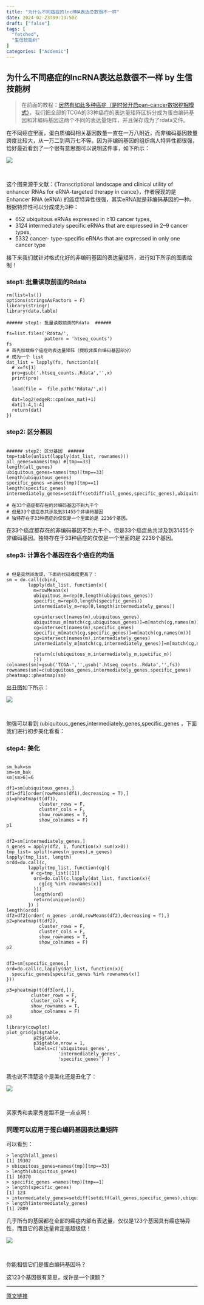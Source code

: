 ```yaml
---
title: "为什么不同癌症的lncRNA表达总数很不一样"
date: 2024-02-23T09:13:50Z
draft: ["false"]
tags: [
  "fetched",
  "生信技能树"
]
categories: ["Acdemic"]
---
```

为什么不同癌症的lncRNA表达总数很不一样 by 生信技能树
------
<div><section data-tool="mdnice编辑器" data-website="https://www.mdnice.com"><blockquote data-tool="mdnice编辑器"><p>在前面的教程：<a href="https://mp.weixin.qq.com/s?__biz=MzAxMDkxODM1Ng==&amp;mid=2247506519&amp;idx=1&amp;sn=4ad9c8bc26c86eafcdaf4bcdc60e9439&amp;scene=21#wechat_redirect" data-linktype="2">居然有如此多种癌症（是时候开启pan-cancer数据挖掘模式）</a>，我们把全部的TCGA的33种癌症的表达量矩阵区拆分成为蛋白编码基因和非编码基因这两个不同的表达量矩阵，并且保存成为了rdata文件。</p></blockquote><p data-tool="mdnice编辑器">在不同癌症里面，蛋白质编码相关基因数量一直在一万八附近，而非编码基因数量跨度比较大，从一万二到两万七不等。因为非编码基因的组织病人特异性都很强，恰好最近看到了一个很有意思图可以说明这件事，如下所示：</p><p><img data-ratio="0.5515625" data-s="300,640" data-src="https://mmbiz.qpic.cn/mmbiz_jpg/cZNhZQ6j4wwr7ibJNjIJ2kYZrTQpJib2U52zq7T6bmFlfE589vblicARtEs5T55jFCIgAptHTrA9rlLgYOBlksmlQ/640?wx_fmt=jpeg" data-type="jpeg" data-w="1280" src="https://mmbiz.qpic.cn/mmbiz_jpg/cZNhZQ6j4wwr7ibJNjIJ2kYZrTQpJib2U52zq7T6bmFlfE589vblicARtEs5T55jFCIgAptHTrA9rlLgYOBlksmlQ/640?wx_fmt=jpeg"></p><figure data-tool="mdnice编辑器"><figcaption> </figcaption></figure><p data-tool="mdnice编辑器">这个图来源于文献：《Transcriptional landscape and clinical utility of enhancer RNAs for eRNA-targeted therapy in cance》，作者展现的是Enhancer RNA (eRNA) 的癌症特异性很强，其实eRNA就是非编码基因的一种。根据特异性可以分成成为3种：</p><ul data-tool="mdnice编辑器"><li><section>652 ubiquitous eRNAs expressed in ≥10 cancer types,</section></li><li><section>3124 intermediately specific eRNAs that are expressed in 2–9 cancer types,</section></li><li><section>5332 cancer- type-specific eRNAs that are expressed in only one cancer type</section></li></ul><p data-tool="mdnice编辑器">接下来我们就针对格式化好的非编码基因的表达量矩阵，进行如下所示的图表绘制！</p><h3 data-tool="mdnice编辑器"><span></span>step1: 批量读取前面的Rdata<span></span></h3><pre data-tool="mdnice编辑器"><span></span><code>rm(list=ls())<br>options(stringsAsFactors = <span>F</span>)<br><span>library</span>(stringr)  <br><span>library</span>(data.table)  <br><br><span>###### step1: 批量读取前面的Rdata  ###### </span><br><br>fs=list.files(<span>'Rdata/'</span>,<br>              pattern = <span>'htseq_counts'</span>)<br>fs<br><span># 首先加载每个癌症的表达量矩阵（提取非蛋白编码基因部分）</span><br><span># 成为一个 list </span><br>dat_list = lapply(fs, <span>function</span>(x){<br>  <span># x=fs[1]</span><br>  pro=gsub(<span>'.htseq_counts..Rdata'</span>,<span>''</span>,x)<br>  print(pro)<br>  <br>  load(file =  file.path(<span>'Rdata/'</span>,x)) <br>  <br>  dat=log2(edgeR::cpm(non_mat)+<span>1</span>)<br>  dat[<span>1</span>:<span>4</span>,<span>1</span>:<span>4</span>]<br>  <span>return</span>(dat)<br>})<br></code></pre><h3 data-tool="mdnice编辑器"><span></span>step2: 区分基因<span></span></h3><pre data-tool="mdnice编辑器"><span></span><code><br><span>###### step2: 区分基因  ###### </span><br>tmp=table(unlist(lapply(dat_list, rownames)))<br>all_genes=names(tmp) <span>#[tmp==33]</span><br>length(all_genes)<br>ubiquitous_genes=names(tmp)[tmp==<span>33</span>]<br>length(ubiquitous_genes)<br>specific_genes =names(tmp)[tmp==<span>1</span>]<br>length(specific_genes)<br>intermediately_genes=setdiff(setdiff(all_genes,specific_genes),ubiquitous_genes)<br><br><span># 在33个癌症都存在的非编码基因不到九千个</span><br><span># 但是33个癌症总共涉及到31455个非编码基因</span><br><span># 独特存在于33种癌症的仅仅是一个里面的是 2236个基因。</span><br></code></pre><p data-tool="mdnice编辑器">在33个癌症都存在的非编码基因不到九千个，但是33个癌症总共涉及到31455个非编码基因。独特存在于33种癌症的仅仅是一个里面的是 2236个基因。</p><h3 data-tool="mdnice编辑器"><span></span>step3: 计算各个基因在各个癌症的均值<span></span></h3><pre data-tool="mdnice编辑器"><span></span><code><br><span># 但是突然间发现，下面的代码难度更高了：</span><br>sm = do.call(cbind,<br>        lapply(dat_list, <span>function</span>(x){<br>          m=rowMeans(x)<br>          ubiquitous_m=rep(<span>0</span>,length(ubiquitous_genes))<br>          specific_m=rep(<span>0</span>,length(specific_genes))<br>          intermediately_m=rep(<span>0</span>,length(intermediately_genes))<br>          <br>          cg=intersect(names(m),ubiquitous_genes)<br>          ubiquitous_m[match(cg,ubiquitous_genes)]=m[match(cg,names(m))]<br>          cg=intersect(names(m),specific_genes)<br>          specific_m[match(cg,specific_genes)]=m[match(cg,names(m))]<br>          cg=intersect(names(m),intermediately_genes)<br>          intermediately_m[match(cg,intermediately_genes)]=m[match(cg,names(m))]<br>           <br>          <span>return</span>(c(ubiquitous_m,intermediately_m,specific_m))<br>          })) <br>colnames(sm)=gsub(<span>'TCGA-'</span>,<span>''</span>,gsub(<span>'.htseq_counts..Rdata'</span>,<span>''</span>,fs))<br>rownames(sm)=c(ubiquitous_genes,intermediately_genes,specific_genes)<br>pheatmap::pheatmap(sm)<br></code></pre><p data-tool="mdnice编辑器">出丑图如下所示：</p><p><img data-cropselx1="0" data-cropselx2="558" data-cropsely1="0" data-cropsely2="274" data-galleryid="" data-ratio="0.7188405797101449" data-s="300,640" data-src="https://mmbiz.qpic.cn/mmbiz_png/cZNhZQ6j4wwr7ibJNjIJ2kYZrTQpJib2U5Kek9ibjiaicxicpqDFicv7m0VuRWuzaUgia4TSL9Q2HHm2U8uH2Wiah3Rkibiag/640?wx_fmt=png" data-type="png" data-w="690" src="https://mmbiz.qpic.cn/mmbiz_png/cZNhZQ6j4wwr7ibJNjIJ2kYZrTQpJib2U5Kek9ibjiaicxicpqDFicv7m0VuRWuzaUgia4TSL9Q2HHm2U8uH2Wiah3Rkibiag/640?wx_fmt=png"></p><figure data-tool="mdnice编辑器"><figcaption> </figcaption></figure><p data-tool="mdnice编辑器">勉强可以看到 (ubiquitous_genes,intermediately_genes,specific_genes ，下面我们进行初步美化看看：</p><h3 data-tool="mdnice编辑器"><span></span>step4: 美化<span></span></h3><pre data-tool="mdnice编辑器"><span></span><code><br>sm_bak=sm<br>sm=sm_bak<br>sm[sm&gt;<span>6</span>]=<span>6</span><br><br>df1=sm[ubiquitous_genes,]<br>df1=df1[order(rowMeans(df1),decreasing = <span>T</span>),]<br>p1=pheatmap(t(df1), <br>            cluster_rows = <span>F</span>,<br>            cluster_cols = <span>F</span>,<br>            show_rownames = <span>T</span>,<br>            show_colnames = <span>F</span>)<br>p1<br><br><br>df2=sm[intermediately_genes,]<br>n_genes = apply(df2, <span>1</span>, <span>function</span>(x) sum(x&gt;<span>0</span>)) <br>tmp_list= split(names(n_genes),n_genes)<br>lapply(tmp_list, length)<br>ordd=do.call(c,<br>        lapply(tmp_list, <span>function</span>(cg){<br>         <span># cg=tmp_list[[1]]</span><br>          ord=do.call(c,lapply(dat_list, <span>function</span>(x){<br>            cg[cg %<span>in</span>% rownames(x)]<br>          }))<br>          length(ord)<br>          <span>return</span>(unique(ord))<br>        }) )<br>length(ordd)<br>df2=df2[order( n_genes ,ordd,rowMeans(df2),decreasing = <span>T</span>),]<br>p2=pheatmap(t(df2), <br>            cluster_rows = <span>F</span>,<br>            cluster_cols = <span>F</span>,<br>            show_rownames = <span>T</span>,<br>            show_colnames = <span>F</span>)<br>p2<br><br><br>df3=sm[specific_genes,] <br>ord=do.call(c,lapply(dat_list, <span>function</span>(x){<br>  specific_genes[specific_genes %<span>in</span>% rownames(x)]<br>}))<br><br>p3=pheatmap(t(df3[ord,]),<br>         cluster_rows = <span>F</span>,<br>         cluster_cols = <span>F</span>,<br>         show_rownames = <span>T</span>,<br>         show_colnames = <span>F</span>)<br>p3<br><br><span>library</span>(cowplot) <br>plot_grid(p1$gtable,<br>          p2$gtable,<br>          p3$gtable,nrow = <span>1</span>,<br>          labels=c(<span>'ubiquitous_genes'</span>,<br>                   <span>'intermediately_genes'</span>,<br>                   <span>'specific_genes'</span>) )<br><br></code></pre><p data-tool="mdnice编辑器">我也说不清楚这个是美化还是丑化了：</p><p><img data-galleryid="" data-ratio="0.49157581764122893" data-s="300,640" data-src="https://mmbiz.qpic.cn/mmbiz_png/cZNhZQ6j4wwr7ibJNjIJ2kYZrTQpJib2U5oY7v4Dy9XqHLahiaI0YK9oSVq566mxofsJMjtvb6BAQkeG2bJ0Tibjxg/640?wx_fmt=png" data-type="png" data-w="1009" src="https://mmbiz.qpic.cn/mmbiz_png/cZNhZQ6j4wwr7ibJNjIJ2kYZrTQpJib2U5oY7v4Dy9XqHLahiaI0YK9oSVq566mxofsJMjtvb6BAQkeG2bJ0Tibjxg/640?wx_fmt=png"></p><figure data-tool="mdnice编辑器"><figcaption> </figcaption></figure><p data-tool="mdnice编辑器">买家秀和卖家秀差距不是一点点啊！</p><h3 data-tool="mdnice编辑器"><span></span>同理可以应用于蛋白编码基因表达量矩阵<span></span></h3><p data-tool="mdnice编辑器">可以看到：</p><pre data-tool="mdnice编辑器"><span></span><code>&gt; length(all_genes)<br>[1] 19302<br>&gt; ubiquitous_genes=names(tmp)[tmp==33]<br>&gt; length(ubiquitous_genes)<br>[1] 16370<br>&gt; specific_genes =names(tmp)[tmp==1]<br>&gt; length(specific_genes)<br>[1] 123<br>&gt; intermediately_genes=setdiff(setdiff(all_genes,specific_genes),ubiquitous_genes)<br>&gt; length(intermediately_genes)<br>[1] 2809<br></code></pre><p data-tool="mdnice编辑器">几乎所有的基因都在全部的癌症内部有表达量，仅仅是123个基因具有癌症特异性，而且它的表达量肯定是超级低！</p><p><img data-galleryid="" data-ratio="0.6703980099502488" data-s="300,640" data-src="https://mmbiz.qpic.cn/mmbiz_png/cZNhZQ6j4wwr7ibJNjIJ2kYZrTQpJib2U5pybNicLVqPyD90wk6T31hjI1dqbmdxdVLpNqkegNkEqvEnWxrO3eTxQ/640?wx_fmt=png" data-type="png" data-w="804" src="https://mmbiz.qpic.cn/mmbiz_png/cZNhZQ6j4wwr7ibJNjIJ2kYZrTQpJib2U5pybNicLVqPyD90wk6T31hjI1dqbmdxdVLpNqkegNkEqvEnWxrO3eTxQ/640?wx_fmt=png"></p><figure data-tool="mdnice编辑器"><figcaption> </figcaption></figure><p data-tool="mdnice编辑器">你能相信它们是蛋白编码基因吗？</p><p data-tool="mdnice编辑器">这123个基因很有意思，或许是一个课题？</p></section></div>  
<hr>
<a href="https://mp.weixin.qq.com/s/tP_hoBtfT3En7TPCgiWXZg",target="_blank" rel="noopener noreferrer">原文链接</a>
